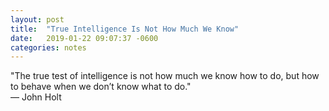```yaml
---
layout: post
title:  "True Intelligence Is Not How Much We Know"
date:   2019-01-22 09:07:37 -0600
categories: notes
---
```


"The true test of intelligence is not how much we know how to do, but how to behave when we don’t know what to do."<br>
&mdash; John Holt
